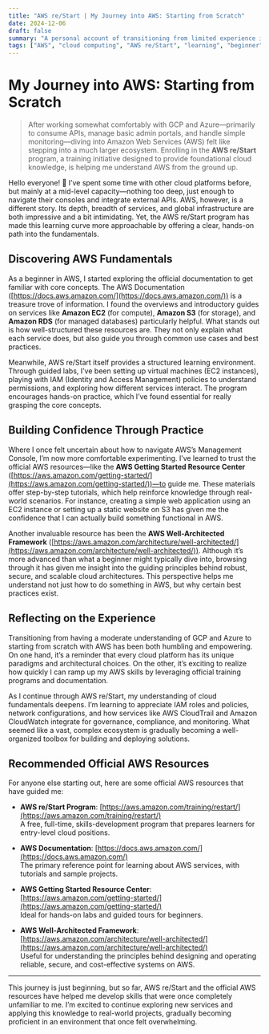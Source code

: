 ```yaml
---
title: "AWS re/Start | My Journey into AWS: Starting from Scratch"  
date: 2024-12-06
draft: false  
summary: "A personal account of transitioning from limited experience in other cloud platforms to learning AWS fundamentals through the AWS re/Start program."  
tags: ["AWS", "cloud computing", "AWS re/Start", "learning", "beginner", "cloud platforms", "personal journey"]
---
```


# My Journey into AWS: Starting from Scratch

> After working somewhat comfortably with GCP and Azure—primarily to consume APIs, manage basic admin portals, and handle simple monitoring—diving into Amazon Web Services (AWS) felt like stepping into a much larger ecosystem. Enrolling in the **AWS re/Start** program, a training initiative designed to provide foundational cloud knowledge, is helping me understand AWS from the ground up.

Hello everyone! 👋 I’ve spent some time with other cloud platforms before, but mainly at a mid-level capacity—nothing too deep, just enough to navigate their consoles and integrate external APIs. AWS, however, is a different story. Its depth, breadth of services, and global infrastructure are both impressive and a bit intimidating. Yet, the AWS re/Start program has made this learning curve more approachable by offering a clear, hands-on path into the fundamentals.

## Discovering AWS Fundamentals

As a beginner in AWS, I started exploring the official documentation to get familiar with core concepts. The AWS Documentation ([https://docs.aws.amazon.com/](https://docs.aws.amazon.com/)) is a treasure trove of information. I found the overviews and introductory guides on services like **Amazon EC2** (for compute), **Amazon S3** (for storage), and **Amazon RDS** (for managed databases) particularly helpful. What stands out is how well-structured these resources are. They not only explain what each service does, but also guide you through common use cases and best practices.

Meanwhile, AWS re/Start itself provides a structured learning environment. Through guided labs, I’ve been setting up virtual machines (EC2 instances), playing with IAM (Identity and Access Management) policies to understand permissions, and exploring how different services interact. The program encourages hands-on practice, which I’ve found essential for really grasping the core concepts.

## Building Confidence Through Practice

Where I once felt uncertain about how to navigate AWS’s Management Console, I’m now more comfortable experimenting. I’ve learned to trust the official AWS resources—like the **AWS Getting Started Resource Center** ([https://aws.amazon.com/getting-started/](https://aws.amazon.com/getting-started/))—to guide me. These materials offer step-by-step tutorials, which help reinforce knowledge through real-world scenarios. For instance, creating a simple web application using an EC2 instance or setting up a static website on S3 has given me the confidence that I can actually build something functional in AWS.

Another invaluable resource has been the **AWS Well-Architected Framework** ([https://aws.amazon.com/architecture/well-architected/](https://aws.amazon.com/architecture/well-architected/)). Although it’s more advanced than what a beginner might typically dive into, browsing through it has given me insight into the guiding principles behind robust, secure, and scalable cloud architectures. This perspective helps me understand not just how to do something in AWS, but why certain best practices exist.

## Reflecting on the Experience

Transitioning from having a moderate understanding of GCP and Azure to starting from scratch with AWS has been both humbling and empowering. On one hand, it’s a reminder that every cloud platform has its unique paradigms and architectural choices. On the other, it’s exciting to realize how quickly I can ramp up my AWS skills by leveraging official training programs and documentation.

As I continue through AWS re/Start, my understanding of cloud fundamentals deepens. I’m learning to appreciate IAM roles and policies, network configurations, and how services like AWS CloudTrail and Amazon CloudWatch integrate for governance, compliance, and monitoring. What seemed like a vast, complex ecosystem is gradually becoming a well-organized toolbox for building and deploying solutions.

## Recommended Official AWS Resources

For anyone else starting out, here are some official AWS resources that have guided me:

- **AWS re/Start Program**: [https://aws.amazon.com/training/restart/](https://aws.amazon.com/training/restart/)  
  A free, full-time, skills-development program that prepares learners for entry-level cloud positions.

- **AWS Documentation**: [https://docs.aws.amazon.com/](https://docs.aws.amazon.com/)  
  The primary reference point for learning about AWS services, with tutorials and sample projects.

- **AWS Getting Started Resource Center**: [https://aws.amazon.com/getting-started/](https://aws.amazon.com/getting-started/)  
  Ideal for hands-on labs and guided tours for beginners.

- **AWS Well-Architected Framework**: [https://aws.amazon.com/architecture/well-architected/](https://aws.amazon.com/architecture/well-architected/)  
  Useful for understanding the principles behind designing and operating reliable, secure, and cost-effective systems on AWS.

---

This journey is just beginning, but so far, AWS re/Start and the official AWS resources have helped me develop skills that were once completely unfamiliar to me. I’m excited to continue exploring new services and applying this knowledge to real-world projects, gradually becoming proficient in an environment that once felt overwhelming.